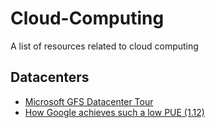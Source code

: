 # Cloud-Computing
A list of resources related to cloud computing

## Datacenters
* [Microsoft GFS Datacenter Tour](https://www.youtube.com/watch?v=KG4cE362ETE)
* [How Google achieves such a low PUE (1.12)](https://www.google.com/about/datacenters/efficiency/internal/)
